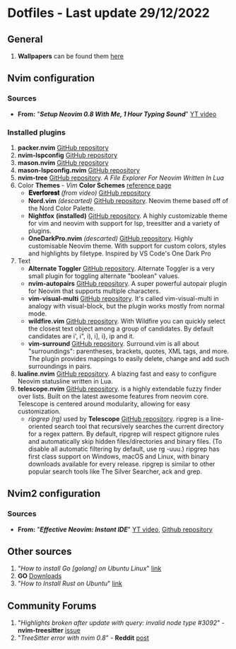 # Dotfiles - Last update 29/12/2022

## General

1. **Wallpapers** can be found them [here](https://drive.google.com/drive/folders/1StvXMHSumx9eIOtZSW7se6ysyYa-2qYi?usp=share_link)

## Nvim configuration

### Sources

- **From:** "***Setup Neovim 0.8 With Me, 1 Hour Typing Sound***" [YT video](https://www.youtube.com/watch?v=uGrxQd5LrRw)

### Installed plugins

1. **packer.nvim** [GitHub repository](https://github.com/wbthomason/packer.nvim)
1. **nvim-lspconfig** [GitHub repository](https://github.com/neovim/nvim-lspconfig)
1. **mason.nvim** [GitHub repository](https://github.com/williamboman/mason.nvim#requirements)
1. **mason-lspconfig.nvim** [GitHub repository](https://github.com/williamboman/mason-lspconfig.nvim)
1. **nvim-tree** [GitHub repository](https://github.com/nvim-tree/nvim-tree.lua). *A File Explorer For Neovim Written In Lua*
1. Color **Themes** - *Vim* **Color Schemes** [reference page](https://vimcolorschemes.com/)
	- **𝐄𝐯𝐞𝐫𝐟𝐨𝐫𝐞𝐬𝐭** *(from video)* [GitHub repository](https://github.com/sainnhe/everforest)
	- **Nord.vim** *(descarted)* [GitHub repository](https://github.com/shaunsingh/nord.nvim). Neovim theme based off of the Nord Color Palette.
	- **Nightfox** **(installed)** [GitHub repository](https://github.com/EdenEast/nightfox.nvim#status-lines). A highly customizable theme for vim and neovim with support for lsp, treesitter and a variety of plugins. 
	- **OneDarkPro.nvim** *(descarted)* [GitHub repository](https://github.com/olimorris/onedarkpro.nvim). Highly customisable Neovim theme. With support for custom colors, styles and highlights by filetype. Inspired by VS Code's One Dark Pro
1. Text
	- **Alternate Toggler** [GitHub repository](https://github.com/rmagatti/alternate-toggler). Alternate Toggler is a very small plugin for toggling alternate "boolean" values.
	- **nvim-autopairs** [GitHub repository](https://github.com/windwp/nvim-autopairs). A super powerful autopair plugin for Neovim that supports multiple characters.
	- **vim-visual-multi** [GitHub repository](https://github.com/mg979/vim-visual-multi). It's called vim-visual-multi in analogy with visual-block, but the plugin works mostly from normal mode.
	- **wildfire.vim** [GitHub repository](https://github.com/gcmt/wildfire.vim). With Wildfire you can quickly select the closest text object among a group of candidates. By default candidates are i', i", i), i], i}, ip and it.
	- **vim-surround** [GitHub repository](https://github.com/tpope/vim-surround). Surround.vim is all about "surroundings": parentheses, brackets, quotes, XML tags, and more. The plugin provides mappings to easily delete, change and add such surroundings in pairs.
1. **lualine.nvim** [GitHub repository](https://github.com/nvim-lualine/lualine.nvim). A blazing fast and easy to configure Neovim statusline written in Lua.
1. **telescope.nvim** [GitHub repository](https://github.com/nvim-telescope/telescope.nvim). is a highly extendable fuzzy finder over lists. Built on the latest awesome features from neovim core. Telescope is centered around modularity, allowing for easy customization.
	- *ripgrep (rg)* used by **Telescope** [GitHub repository](https://github.com/BurntSushi/ripgrep).
	ripgrep is a line-oriented search tool that recursively searches the current directory for a regex pattern. By default, ripgrep will respect gitignore rules and automatically skip hidden files/directories and binary files. 
	(To disable all automatic filtering by default, use rg -uuu.) ripgrep has first class support on Windows, macOS and Linux, with binary downloads available for every release. ripgrep is similar to other popular search tools like The Silver Searcher, ack and grep.

## Nvim2 configuration

### Sources

- **From:** "***Effective Neovim: Instant IDE***" [YT video](https://www.youtube.com/watch?v=stqUbv-5u2s), [Github repository](https://github.com/nvim-lua/kickstart.nvim)

## Other sources

1. "*How to install Go [golang] on Ubuntu Linux*" [link](https://www.cyberciti.biz/faq/how-to-install-gol-ang-on-ubuntu-linux/)
1. **GO** [Downloads](https://go.dev/dl/)
1. "*How to Install Rust on Ubuntu*" [link](https://phoenixnap.com/kb/install-rust-ubuntu)

## Community Forums

1. "*Highlights broken after update with query: invalid node type #3092*" - **nvim-treesitter** [issue](https://github.com/nvim-treesitter/nvim-treesitter/issues/3092)
1. "*TreeSitter error with nvim 0.8*" - **Reddit** [post](https://www.reddit.com/r/neovim/comments/xy27fa/treesitter_error_with_nvim_08/)

